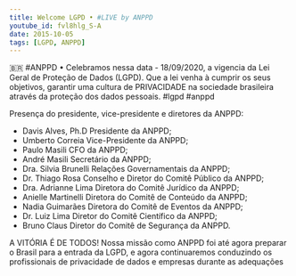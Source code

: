 ```yaml
---
title: Welcome LGPD • #LIVE by ANPPD
youtube_id: fvl8hlg_S-A
date: 2015-10-05
tags: [LGPD, ANPPD]
---
```


🇧🇷 #ANPPD • Celebramos nessa data - 18/09/2020, a vigencia da Lei Geral de Proteção de Dados (LGPD). Que a lei venha à cumprir os seus objetivos, garantir uma cultura de PRIVACIDADE na sociedade brasileira através da proteção dos dados pessoais. #lgpd #anppd
                     

Presença do presidente, vice-presidente e diretores da ANPPD:

- Davis Alves, Ph.D
Presidente da ANPPD;
- Umberto Correia
Vice-Presidente da ANPPD;
- Paulo Masili
CFO da ANPPD; 
- André Masili
Secretário da ANPPD;
- Dra. Silvia Brunelli
Relações Governamentais da ANPPD;
- Dr. Thiago Rosa 
Conselho e Diretor do Comitê Público da ANPPD;
- Dra. Adrianne Lima
Diretora do Comitê Jurídico da ANPPD;
- Anielle Martinelli
Diretora do Comitê de Conteúdo da ANPPD;
- Nadia Guimarães 
Diretora do Comitê de Eventos da ANPPD;
- Dr. Luiz Lima
Diretor do Comitê Científico da ANPPD;
- Bruno Claus
Diretor do Comitê de Segurança da ANPPD.

A VITÓRIA É DE TODOS! Nossa missão como ANPPD foi até agora preparar o Brasil para a entrada da LGPD, e agora continuaremos conduzindo os profissionais de privacidade de dados e empresas durante as adequações

